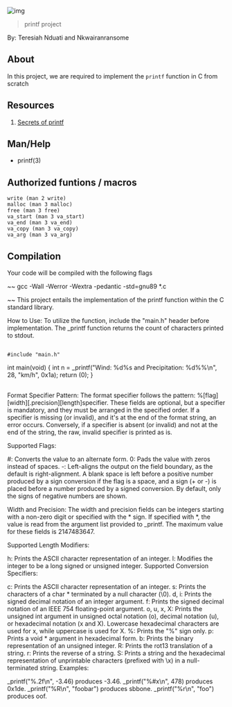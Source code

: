 ![img](https://assets.imaginablefutures.com/media/images/ALX_Logo.max-200x150.png)
> printf project

By: Teresiah Nduati and Nkwairanransome

## About 
In this project, we are required to implement the ```printf``` function in C from scratch 


## Resources 
1. [Secrets of printf](https://www.academia.edu/10297206/Secrets_of_printf_)

## Man/Help 
- printf(3)

## Authorized funtions / macros
    write (man 2 write)
    malloc (man 3 malloc)
    free (man 3 free)
    va_start (man 3 va_start)
    va_end (man 3 va_end)
    va_copy (man 3 va_copy)
    va_arg (man 3 va_arg)

## Compilation
Your code will be compiled with the following flags 

~~
gcc -Wall -Werror -Wextra -pedantic -std=gnu89 *.c

~~
This project entails the implementation of the printf function within the C standard library.

How to Use:
To utilize the function, include the "main.h" header before implementation. The _printf function returns the count of characters printed to stdout.

##
	#include "main.h"

int main(void) {
    int n = _printf("Wind: %d%s and Precipitation: %d%%\n", 28, "km/h", 0x1a);
    return (0);
}

##

Format Specifier Pattern:
The format specifier follows the pattern: %[flag][width][.precision][length]specifier. These fields are optional, but a specifier is mandatory, and they must be arranged in the specified order. If a specifier is missing (or invalid), and it's at the end of the format string, an error occurs. Conversely, if a specifier is absent (or invalid) and not at the end of the string, the raw, invalid specifier is printed as is.

Supported Flags:

#: Converts the value to an alternate form.
0: Pads the value with zeros instead of spaces.
-: Left-aligns the output on the field boundary, as the default is right-alignment.
A blank space is left before a positive number produced by a sign conversion if the flag is a space, and a sign (+ or -) is placed before a number produced by a signed conversion. By default, only the signs of negative numbers are shown.

Width and Precision:
The width and precision fields can be integers starting with a non-zero digit or specified with the * sign. If specified with *, the value is read from the argument list provided to _printf. The maximum value for these fields is 2147483647.

Supported Length Modifiers:

h: Prints the ASCII character representation of an integer.
l: Modifies the integer to be a long signed or unsigned integer.
Supported Conversion Specifiers:

c: Prints the ASCII character representation of an integer.
s: Prints the characters of a char * terminated by a null character (\0).
d, i: Prints the signed decimal notation of an integer argument.
f: Prints the signed decimal notation of an IEEE 754 floating-point argument.
o, u, x, X: Prints the unsigned int argument in unsigned octal notation (o), decimal notation (u), or hexadecimal notation (x and X). Lowercase hexadecimal characters are used for x, while uppercase is used for X.
%: Prints the "%" sign only.
p: Prints a void * argument in hexadecimal form.
b: Prints the binary representation of an unsigned integer.
R: Prints the rot13 translation of a string.
r: Prints the reverse of a string.
S: Prints a string and the hexadecimal representation of unprintable characters (prefixed with \x) in a null-terminated string.
Examples:

_printf("%.2f\n", -3.46) produces -3.46.
_printf("%#x\n", 478) produces 0x1de.
_printf("%R\n", "foobar") produces sbbone.
_printf("%r\n", "foo") produces oof.
